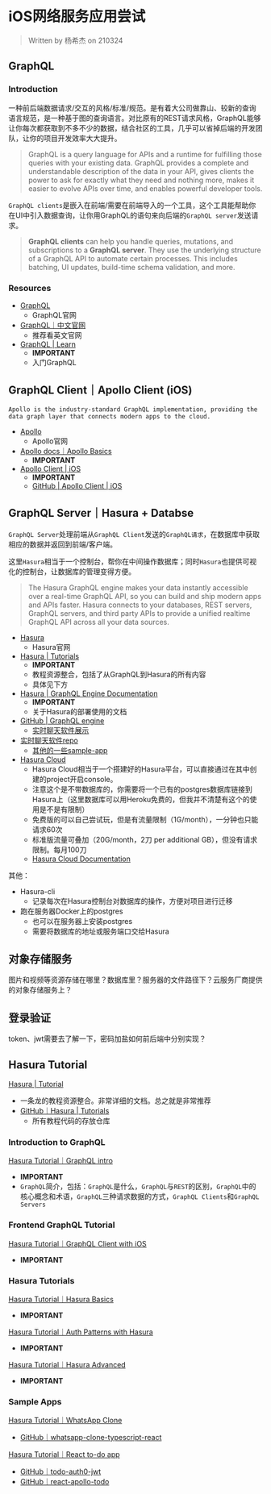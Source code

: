 # iOS网络服务应用尝试

> Written by 杨希杰 on 210324

## GraphQL

### Introduction

一种前后端数据请求/交互的风格/标准/规范。是有着大公司做靠山、较新的查询语言规范，是一种基于图的查询语言。对比原有的REST请求风格，GraphQL能够让你每次都获取到不多不少的数据，结合社区的工具，几乎可以省掉后端的开发团队，让你的项目开发效率大大提升。

> GraphQL is a query language for APIs and a runtime for fulfilling those queries with your existing data. GraphQL provides a complete and understandable description of the data in your API, gives clients the power to ask for exactly what they need and nothing more, makes it easier to evolve APIs over time, and enables powerful developer tools.

`GraphQL clients`是嵌入在前端/需要在前端导入的一个工具，这个工具能帮助你在UI中引入数据查询，让你用GraphQL的语句来向后端的`GraphQL server`发送请求。

> **GraphQL clients** can help you handle queries, mutations, and subscriptions to a **GraphQL server**. They use the underlying structure of a GraphQL API to automate certain processes. This includes batching, UI updates, build-time schema validation, and more.

### Resources

* [GraphQL](https://graphql.org)
    * GraphQL官网
* [GraphQL｜中文官网](https://graphql.cn)
    * 推荐看英文官网
* [GraphQL | Learn](https://graphql.org/learn/)
    * **IMPORTANT**
    * 入门GraphQL

## GraphQL Client｜Apollo Client (iOS)

```
Apollo is the industry-standard GraphQL implementation, providing the data graph layer that connects modern apps to the cloud.
```

* [Apollo](https://www.apollographql.com)
    * Apollo官网
* [Apollo docs｜Apollo Basics](https://www.apollographql.com/docs/)
    * **IMPORTANT**
* [Apollo Client | iOS](https://www.apollographql.com/docs/ios/)
    * **IMPORTANT**
    * [GitHub | Apollo Client | iOS](https://github.com/apollographql/apollo-ios)

## GraphQL Server｜Hasura + Databse

`GraphQL Server`处理前端从`GraphQL Client`发送的`GraphQL请求`，在数据库中获取相应的数据并返回到前端/客户端。

这里`Hasura`相当于一个控制台，帮你在中间操作数据库；同时`Hasura`也提供可视化的控制台，让数据库的管理变得方便。

> The Hasura GraphQL engine makes your data instantly accessible over a real-time GraphQL API, so you can build and ship modern apps and APIs faster. Hasura connects to your databases, REST servers, GraphQL servers, and third party APIs to provide a unified realtime GraphQL API across all your data sources.

* [Hasura](https://hasura.io)
    * Hasura官网
* [Hasura | Tutorials](https://hasura.io/learn/)
    * **IMPORTANT**
    * 教程资源整合，包括了从GraphQL到Hasura的所有内容
    * 具体见下方
* [Hasura | GraphQL Engine Documentation](https://hasura.io/docs/latest/graphql/core/index.html)
    * **IMPORTANT**
    * 关于Hasura的部署使用的文档
* [GitHub | GraphQL engine](https://github.com/hasura/graphql-engine/)
    * [实时聊天软件展示](https://realtime-chat.demo.hasura.app/)
* [实时聊天软件repo](https://github.com/hasura/graphql-engine/tree/master/community/sample-apps/realtime-chat)
    * [其他的一些sample-app](https://github.com/hasura/graphql-engine/tree/master/community/sample-apps)
* [Hasura Cloud](https://cloud.hasura.io)
    * Hasura Cloud相当于一个搭建好的Hasura平台，可以直接通过在其中创建的project开启console。
    * 注意这个是不带数据库的，你需要将一个已有的postgres数据库链接到Hasura上（这里数据库可以用Heroku免费的，但我并不清楚有这个的使用是不是有限制）
    * 免费版的可以自己尝试玩，但是有流量限制（1G/month），一分钟也只能请求60次
    * 标准版流量可叠加（20G/month，2刀 per additional GB），但没有请求限制。每月100刀
    * [Hasura Cloud Documentation](https://hasura.io/docs/latest/graphql/cloud/index.html)

其他：

* Hasura-cli
    * 记录每次在Hasura控制台对数据库的操作，方便对项目进行迁移
* 跑在服务器Docker上的postgres
    * 也可以在服务器上安装postgres
    * 需要将数据库的地址或服务端口交给Hasura

## 对象存储服务

图片和视频等资源存储在哪里？数据库里？服务器的文件路径下？云服务厂商提供的对象存储服务上？

## 登录验证

token、jwt需要去了解一下，密码加盐如何前后端中分别实现？

## Hasura Tutorial

[Hasura | Tutorial](https://hasura.io/learn/)

* 一条龙的教程资源整合。非常详细的文档。总之就是非常推荐
* [GitHub｜Hasura | Tutorials](https://github.com/hasura/learn-graphql)
    * 所有教程代码的存放仓库

### Introduction to GraphQL

[Hasura Tutorial｜GraphQL intro](https://hasura.io/learn/graphql/intro-graphql/introduction/)

* **IMPORTANT**
* `GraphQL`简介，包括：`GraphQL`是什么，`GraphQL`与`REST`的区别，`GraphQL`中的核心概念和术语，`GraphQL`三种请求数据的方式，`GraphQL Clients`和`GraphQL Servers`

### Frontend GraphQL Tutorial

[Hasura Tutorial｜GraphQL Client with iOS](https://hasura.io/learn/graphql/ios/introduction/)

* **IMPORTANT**

### Hasura Tutorials

[Hasura Tutorial｜Hasura Basics](https://hasura.io/learn/graphql/hasura/introduction/)

* **IMPORTANT**

[Hasura Tutorial｜Auth Patterns with Hasura](https://hasura.io/learn/graphql/hasura-auth-slack/introduction/)

* **IMPORTANT**

[Hasura Tutorial｜Hasura Advanced]()

* **IMPORTANT**

### Sample Apps

[Hasura Tutorial｜WhatsApp Clone](https://whatsapp-clone.demo.hasura.app/sign-in)

* [GitHub｜whatsapp-clone-typescript-react](https://github.com/hasura/graphql-engine/tree/master/community/sample-apps/whatsapp-clone-typescript-react)

[Hasura Tutorial｜React to-do app](https://react-apollo-todo.demo.hasura.app)

* [GitHub｜todo-auth0-jwt](https://github.com/hasura/graphql-engine/tree/master/community/sample-apps/todo-auth0-jwt)
* [GitHub｜react-apollo-todo](https://github.com/hasura/graphql-engine/tree/master/community/sample-apps/react-apollo-todo)
